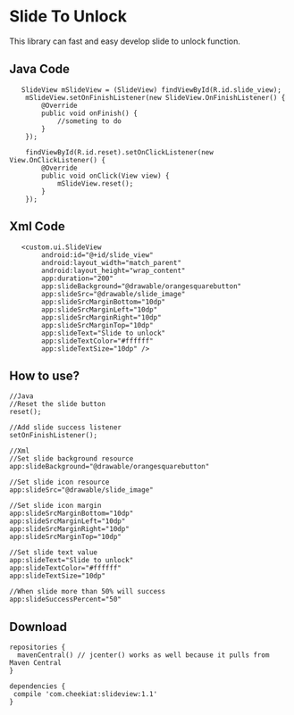 # Slide To Unlock
This library can fast and easy develop slide to unlock function.

Java Code
----------------
       SlideView mSlideView = (SlideView) findViewById(R.id.slide_view);
        mSlideView.setOnFinishListener(new SlideView.OnFinishListener() {
            @Override
            public void onFinish() {
                //someting to do
            }
        });

        findViewById(R.id.reset).setOnClickListener(new View.OnClickListener() {
            @Override
            public void onClick(View view) {
                mSlideView.reset();
            }
        });
        
Xml Code
----------------
```
   <custom.ui.SlideView
        android:id="@+id/slide_view"
        android:layout_width="match_parent"
        android:layout_height="wrap_content"
        app:duration="200"
        app:slideBackground="@drawable/orangesquarebutton"
        app:slideSrc="@drawable/slide_image"
        app:slideSrcMarginBottom="10dp"
        app:slideSrcMarginLeft="10dp"
        app:slideSrcMarginRight="10dp"
        app:slideSrcMarginTop="10dp"
        app:slideText="Slide to unlock"
        app:slideTextColor="#ffffff"
        app:slideTextSize="10dp" />
```
        
How to use?
----------------
```
//Java
//Reset the slide button
reset();

//Add slide success listener
setOnFinishListener();

//Xml
//Set slide background resource
app:slideBackground="@drawable/orangesquarebutton"

//Set slide icon resource
app:slideSrc="@drawable/slide_image"

//Set slide icon margin
app:slideSrcMarginBottom="10dp"
app:slideSrcMarginLeft="10dp"
app:slideSrcMarginRight="10dp"
app:slideSrcMarginTop="10dp"

//Set slide text value
app:slideText="Slide to unlock"
app:slideTextColor="#ffffff"
app:slideTextSize="10dp" 

//When slide more than 50% will success
app:slideSuccessPercent="50"
```

Download
----------------
```
repositories {
  mavenCentral() // jcenter() works as well because it pulls from Maven Central
}

dependencies {
 compile 'com.cheekiat:slideview:1.1'
}
```
